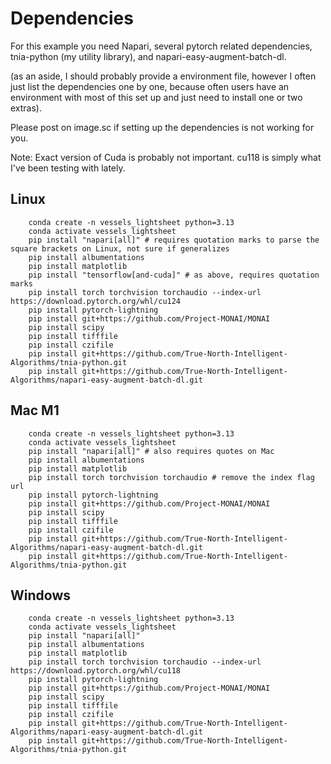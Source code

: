 # Dependencies

For this example you need Napari, several pytorch related dependencies, tnia-python (my utility library), and napari-easy-augment-batch-dl. 

(as an aside, I should probably provide a environment file, however I often just list the dependencies one by one, because often users have an environment with most of this set up and just need to install one or two extras).

Please post on image.sc if setting up the dependencies is not working for you. 

Note: Exact version of Cuda is probably not important.  cu118 is simply what I've been testing with lately.  

## Linux

```
    conda create -n vessels_lightsheet python=3.13
    conda activate vessels_lightsheet
    pip install "napari[all]" # requires quotation marks to parse the square brackets on Linux, not sure if generalizes
    pip install albumentations
    pip install matplotlib
    pip install "tensorflow[and-cuda]" # as above, requires quotation marks
    pip install torch torchvision torchaudio --index-url https://download.pytorch.org/whl/cu124
    pip install pytorch-lightning
    pip install git+https://github.com/Project-MONAI/MONAI 
    pip install scipy
    pip install tifffile
    pip install czifile
    pip install git+https://github.com/True-North-Intelligent-Algorithms/tnia-python.git 
    pip install git+https://github.com/True-North-Intelligent-Algorithms/napari-easy-augment-batch-dl.git
```

## Mac M1

```
    conda create -n vessels_lightsheet python=3.13
    conda activate vessels_lightsheet
    pip install "napari[all]" # also requires quotes on Mac
    pip install albumentations
    pip install matplotlib
    pip install torch torchvision torchaudio # remove the index flag url
    pip install pytorch-lightning
    pip install git+https://github.com/Project-MONAI/MONAI 
    pip install scipy
    pip install tifffile
    pip install czifile
    pip install git+https://github.com/True-North-Intelligent-Algorithms/napari-easy-augment-batch-dl.git
    pip install git+https://github.com/True-North-Intelligent-Algorithms/tnia-python.git 
```

## Windows 

```
    conda create -n vessels_lightsheet python=3.13
    conda activate vessels_lightsheet 
    pip install "napari[all]"
    pip install albumentations
    pip install matplotlib
    pip install torch torchvision torchaudio --index-url https://download.pytorch.org/whl/cu118
    pip install pytorch-lightning
    pip install git+https://github.com/Project-MONAI/MONAI 
    pip install scipy
    pip install tifffile
    pip install czifile
    pip install git+https://github.com/True-North-Intelligent-Algorithms/napari-easy-augment-batch-dl.git
    pip install git+https://github.com/True-North-Intelligent-Algorithms/tnia-python.git
```
